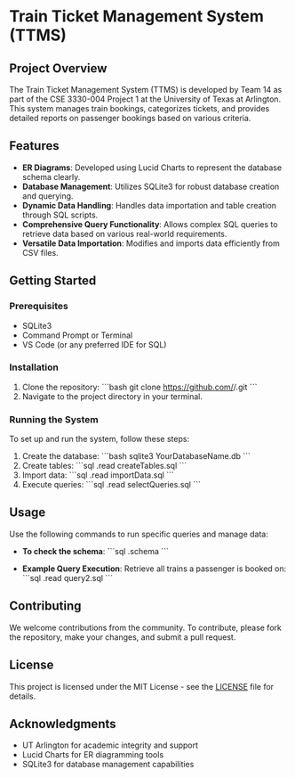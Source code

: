 # Train Ticket Management System (TTMS)

## Project Overview

The Train Ticket Management System (TTMS) is developed by Team 14 as part of the CSE 3330-004 Project 1 at the University of Texas at Arlington. This system manages train bookings, categorizes tickets, and provides detailed reports on passenger bookings based on various criteria.

## Features

- **ER Diagrams**: Developed using Lucid Charts to represent the database schema clearly.
- **Database Management**: Utilizes SQLite3 for robust database creation and querying.
- **Dynamic Data Handling**: Handles data importation and table creation through SQL scripts.
- **Comprehensive Query Functionality**: Allows complex SQL queries to retrieve data based on various real-world requirements.
- **Versatile Data Importation**: Modifies and imports data efficiently from CSV files.

## Getting Started

### Prerequisites

- SQLite3
- Command Prompt or Terminal
- VS Code (or any preferred IDE for SQL)

### Installation

1. Clone the repository:
   \```bash
   git clone https://github.com/<your-username>/<repository-name>.git
   \```
2. Navigate to the project directory in your terminal.

### Running the System

To set up and run the system, follow these steps:

1. Create the database:
   \```bash
   sqlite3 YourDatabaseName.db
   \```
2. Create tables:
   \```sql
   .read createTables.sql
   \```
3. Import data:
   \```sql
   .read importData.sql
   \```
4. Execute queries:
   \```sql
   .read selectQueries.sql
   \```

## Usage

Use the following commands to run specific queries and manage data:

- **To check the schema**:
  \```sql
  .schema
  \```

- **Example Query Execution**:
  Retrieve all trains a passenger is booked on:
  \```sql
  .read query2.sql
  \```

## Contributing

We welcome contributions from the community. To contribute, please fork the repository, make your changes, and submit a pull request.

## License

This project is licensed under the MIT License - see the [LICENSE](LICENSE) file for details.

## Acknowledgments

- UT Arlington for academic integrity and support
- Lucid Charts for ER diagramming tools
- SQLite3 for database management capabilities
